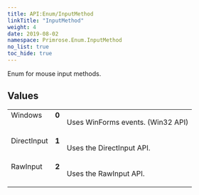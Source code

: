 ```yaml
---
title: API:Enum/InputMethod
linkTitle: "InputMethod"
weight: 4
date: 2019-08-02
namespace: Primrose.Enum.InputMethod
no_list: true
toc_hide: true
---
```

<p class="summary">

Enum for mouse input methods.

</p>
 
## Values
 
<table class="studiohide">
<tbody>
<tr class="enum-row">
<td style="vertical-align:top;white-space:normal;">
<span class="name"">Windows</span></td>
<td style="vertical-align:top;white-space:normal;">
<b class="value"">0</b></td>
<td style="vertical-align:top;white-space:normal;">
<p>
Uses WinForms events. (Win32 API)
</p></td>
</tr>
<tr class="enum-row">
<td style="vertical-align:top;white-space:normal;">
<span class="name"">DirectInput</span></td>
<td style="vertical-align:top;white-space:normal;">
<b class="value"">1</b></td>
<td style="vertical-align:top;white-space:normal;">
<p>
Uses the DirectInput API.
</p></td>
</tr>
<tr class="enum-row">
<td style="vertical-align:top;white-space:normal;">
<span class="name"">RawInput</span></td>
<td style="vertical-align:top;white-space:normal;">
<b class="value"">2</b></td>
<td style="vertical-align:top;white-space:normal;">
<p>
Uses the RawInput API.
</p></td>
</tr>
</tbody>
</table>
